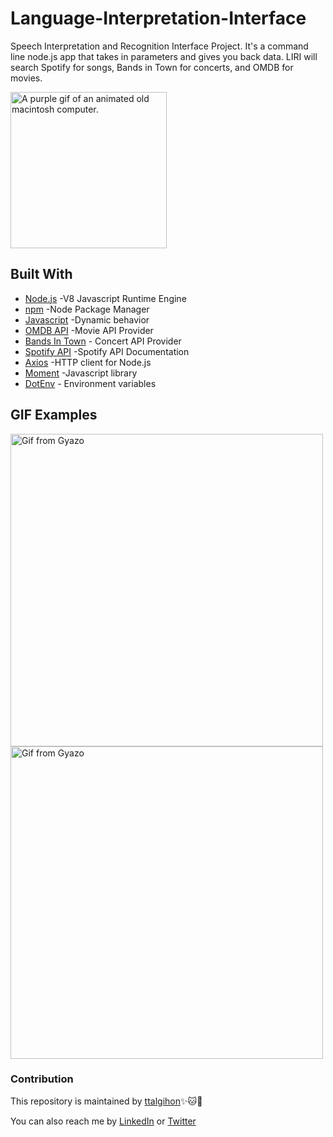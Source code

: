 # Language-Interpretation-Interface
Speech Interpretation and Recognition Interface Project. It's a command line node.js app that takes in parameters and gives you back data. LIRI will search Spotify for songs, Bands in Town for concerts, and OMDB for movies.

<img src="https://media.giphy.com/media/4ag7akAmeAfeKTwqxf/source.gif" width=250px height=250px alt="A purple gif of an animated old macintosh computer.">


## Built With
* [Node.js](https://nodejs.org/en/) -V8 Javascript Runtime Engine
* [npm](https://www.npmjs.com/) -Node Package Manager
* [Javascript](https://www.w3schools.com/js/default.asp) -Dynamic behavior
* [OMDB API](http://www.omdbapi.com/) -Movie API Provider
* [Bands In Town](http://www.artists.bandsintown.com/bandsintown-api) - Concert API Provider
* [Spotify API](https://www.npmjs.com/package/node-spotify-api) -Spotify API Documentation
* [Axios](https://www.npmjs.com/package/axios) -HTTP client for Node.js
* [Moment](https://www.npmjs.com/package/moment) -Javascript library
* [DotEnv](https://www.npmjs.com/package/dotenv) - Environment variables

## GIF Examples

<img src="https://i.gyazo.com/f582999401e0c4117ea885eb99529ef1.gif" alt="Gif from Gyazo" width="500"/>

<img src="https://i.gyazo.com/676dcfa320e392a6ff28586c8e847720.gif" alt="Gif from Gyazo" width="500"/>


### Contribution
This repository is maintained by [ttalgihon](https://github.com/ttalgihon):sparkles::cat::strawberry:

You can also reach me by [LinkedIn](https://www.linkedin.com/in/viviana-rincon-b9b057172/) or [Twitter](https://twitter.com/ttalgi_tweet)
